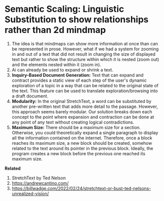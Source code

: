 # Semantic Scaling: Linguistic Substitution to show relationships rather than 2d mindmap
1. The idea is that mindmaps can show more information at once than can be represented in prose. However, what if we had a system for zooming in and out of a text that did not result in changing the size of displayed text but rather to show the structure within which it is nested (zoom out) and the elements nested within it (zoom in).
2. Ai can already be used to expand or shrink a text.
3. **Inquiry-Based Document Generation:** Text that can expand and contract provides a static view of each step of the user's dynamic exploration of a topic in a way that can be related to the original state of the text. This feature can be used to translate exploration/browsing into a draft document.
4. **Modularity:** In the original StretchText, a word can be substituted by another pre-written text that adds more detail to the passage. However, this approach seems barely modular. Our solution breaks down each concept to the point where expansion and contraction can be done at any point of any text without creating logical contradictions.
5. **Maximum Size:** There should be a maximum size for a section. Otherwise, you could theoretically expand a single paragraph to display all the information contained on the internet. Therefore, once a block reaches its maximum size, a new block should be created, somehow related to the text around its pointer in the previous block. Ideally, the program creates a new block before the previous one reached its maximum size.

**Related**
1. StretchText by Ted Nelson
2. https://andrewcantino.com/
3. https://billwadge.com/2022/02/24/stretchtext-or-bust-ted-nelsons-unrealized-vision/

